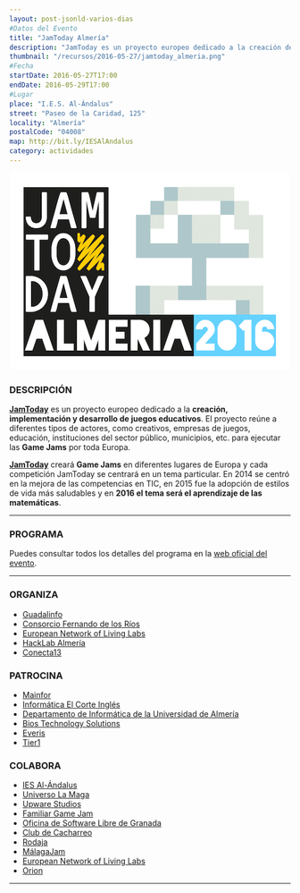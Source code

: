 ```yaml
---
layout: post-jsonld-varios-dias
#Datos del Evento
title: "JamToday Almería"
description: "JamToday es un proyecto europeo dedicado a la creación de juegos educativos"
thumbnail: "/recursos/2016-05-27/jamtoday_almeria.png"
#Fecha
startDate: 2016-05-27T17:00
endDate: 2016-05-29T17:00
#Lugar
place: "I.E.S. Al-Ándalus"
street: "Paseo de la Caridad, 125"
locality: "Almería"
postalCode: "04008"
map: http://bit.ly/IESAlAndalus
category: actividades
---
```


<p align="center">
  <img src="/recursos/2016-05-27/jamtoday_almeria.png" alt="JamToday Almería Logo" />
</p>


### DESCRIPCIÓN

**[JamToday][1]** es un proyecto europeo dedicado a la **creación, implementación y desarrollo de juegos educativos**. El proyecto reúne a diferentes tipos de actores, como creativos, empresas de juegos, educación, instituciones del sector público, municipios, etc. para ejecutar las **Game Jams** por toda Europa.

**[JamToday][1]** creará **Game Jams** en diferentes lugares de Europa y cada competición JamToday se centrará en un tema particular. En 2014 se centró en la mejora de las competencias en TIC, en 2015 fue la adopción de estilos de vida más saludables y en **2016 el tema será el aprendizaje de las matemáticas**.

---

### PROGRAMA

Puedes consultar todos los detalles del programa en la [web oficial del evento](http://www.jamtodayalmeria.com).

---

### ORGANIZA

* [Guadalinfo](http://www.guadalinfo.es)
* [Consorcio Fernando de los Ríos](http://www.consorciofernandodelosrios.es)
* [European Network of Living Labs](http://www.openlivinglabs.eu)
* [HackLab Almería](http://hacklabalmeria.net)
* [Conecta13](http://conecta13.com)

### PATROCINA

* [Mainfor](http://mainfor.edu.es)
* [Informática El Corte Inglés](http://www.iecisa.com/web/es/inicio)
* [Departamento de Informática de la Universidad de Almería](http://cms.ual.es/UAL/universidad/departamentos/informatica/index.htm)
* [Bios Technology Solutions](http://www.bios-ts.es)
* [Everis](http://www.everis.com)
* [Tier1](http://www.tier1.es/portal/)

### COLABORA

* [IES Al-Ándalus](https://www.iesalandalus.org)
* [Universo La Maga](http://www.universolamaga.com)
* [Upware Studios](http://www.upwarestudios.com)
* [Familiar Game Jam](http://familiargamejam.com)
* [Oficina de Software Libre de Granada](http://osl.ugr.es)
* [Club de Cacharreo](http://cacharreo.club)
* [Rodaja](http://www.rodaja.es)
* [MálagaJam](http://malagajam.com)
* [European Network of Living Labs](http://www.openlivinglabs.eu)
* [Orion](http://www.orionalmeria.com)

---
[1]: http://www.jamtoday.eu
